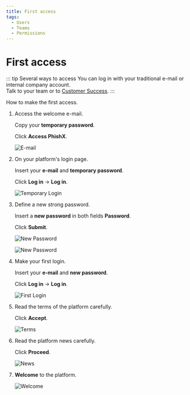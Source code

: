 ```yaml
---
title: First access
tags:
  - Users
  - Teams
  - Permissions
---
```

# First access

::: tip Several ways to access
You can log in with your traditional e-mail or internal company account.<br>
Talk to your team or to [Customer Success](mailto:cs@phishx.io).
:::

How to make the first access.

1. Access the welcome e-mail.

   Copy your **temporary password**.

   Click **Access PhishX**.

   ![E-mail](https://cdn.phishx.io/phishx-docs/images/phishx_login_first_access_01.webp)

2. On your platform's login page.

   Insert your **e-mail** and **temporary password**.

   Click **Log in** -> **Log in**.

   ![Temporary Login](https://cdn.phishx.io/phishx-docs/images/phishx_login_first_access_02.webp)

3. Define a new strong password.

   Insert a **new password** in both fields **Password**.

   Click **Submit**.

   ![New Password](https://cdn.phishx.io/phishx-docs/images/phishx_login_first_access_03.webp)

   ![New Password](https://cdn.phishx.io/phishx-docs/images/phishx_login_first_access_04.webp)

4. Make your first login.

   Insert your **e-mail** and **new password**.

   Click **Log in** -> **Log in**.

   ![First Login](https://cdn.phishx.io/phishx-docs/images/phishx_login_first_access_05.webp)

5. Read the terms of the platform carefully.

   Click **Accept**.

   ![Terms](https://cdn.phishx.io/phishx-docs/images/phishx_login_first_access_06.webp)

6. Read the platform news carefully.

   Click **Proceed**.

   ![News](https://cdn.phishx.io/phishx-docs/images/phishx_login_first_access_07.webp)

7. **Welcome** to the platform.

   ![Welcome](https://cdn.phishx.io/phishx-docs/images/phishx_login_first_access_08.webp)
